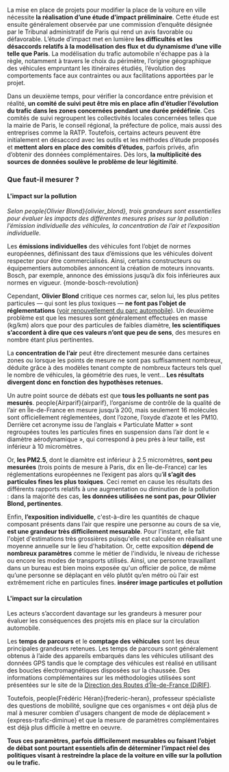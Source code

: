 La mise en place de projets pour modifier la place de la voiture en ville nécessite **la réalisation d’une étude d’impact préliminaire**. Cette étude est ensuite généralement observée par une commission d’enquête désignée par le Tribunal administratif de Paris qui rend un avis favorable ou défavorable. L’étude d’impact met en lumière **les difficultés et les désaccords relatifs à la modélisation des flux et du dynamisme d’une ville telle que Paris**. La modélisation du trafic automobile n'échappe pas à la règle, notamment à travers le choix du périmètre, l’origine géographique des véhicules empruntant les itinéraires étudiés, l’évolution des comportements face aux contraintes ou aux facilitations apportées par le projet.

Dans un deuxième temps, pour vérifier la concordance entre prévision et réalité, **un comité de suivi peut être mis en place afin d’étudier l’évolution du trafic dans les zones concernées pendant une durée prédéfinie**. Ces comités de suivi regroupent les collectivités locales concernées telles que la mairie de Paris, le conseil régional, la préfecture de police, mais aussi des entreprises comme la RATP. Toutefois, certains acteurs peuvent être initialement en désaccord avec les outils et les méthodes d’étude proposés et **mettent alors en place des comités d’études**, parfois privés, afin d’obtenir des données complémentaires. Dès lors, **la multiplicité des sources de données soulève le problème de leur légitimité**.

### Que faut-il mesurer ?

#### L'impact sur la pollution

*Selon people{Olivier Blond}{olivier_blond}, trois grandeurs sont essentielles pour évaluer les impacts des différentes mesures prises sur la pollution : l’émission individuelle des véhicules, la concentration de l’air et l’exposition individuelle.*

Les **émissions individuelles** des véhicules font l’objet de normes européennes, définissant des taux d’émissions que les véhicules doivent respecter pour être commercialisés. Ainsi, certains constructeurs ou équipementiers automobiles annoncent la création de moteurs innovants. Bosch, par exemple, annonce des émissions jusqu’à dix fois inférieures aux normes en vigueur. {monde-bosch-revolution}

Cependant, **Olivier Blond** critique ces normes car, selon lui, les plus petites particules — qui sont les plus toxiques — **ne font pas l’objet de réglementations** ([voir renouvellement du parc automobile](#vehicules-thermiques)). Un deuxième problème est que les mesures sont généralement effectuées en masse (kg/km) alors que pour des particules de faibles diamètre, **les scientifiques s’accordent à dire que ces valeurs n’ont que peu de sens**, des mesures en nombre étant plus pertinentes.

La **concentration de l’air** peut être directement mesurée dans certaines zones ou lorsque les points de mesure ne sont pas suffisamment nombreux, déduite grâce à des modèles tenant compte de nombreux facteurs tels quel le nombre de véhicules, la géométrie des rues, le vent… **Les résultats divergent donc en fonction des hypothèses retenues.**

Un autre point source de débats est que **tous les polluants ne sont pas mesurés**. people{Airparif}{airparif}, l’organisme de contrôle de la qualité de l’air en Île-de-France en mesure jusqu’à 200, mais seulement 16 molécules sont officiellement réglementées, dont l’ozone, l’oxyde d’azote et les PM10. Derrière cet acronyme issu de l’anglais « Particulate Matter » sont regroupées toutes les particules fines en suspension dans l’air dont le « diamètre aérodynamique », qui correspond à peu près à leur taille, est inférieur à 10 micromètres.

Or, **les PM2.5**, dont le diamètre est inférieur à 2.5 micromètres, **sont peu mesurées** (trois points de mesure à Paris, dix en Île-de-France) car les réglementations européennes ne l’exigent pas alors qu’**il s’agit des particules fines les plus toxiques**. Ceci remet en cause les résultats des différents rapports relatifs à une augmentation ou diminution de la pollution : dans la majorité des cas, **les données utilisées ne sont pas, pour Olivier Blond, pertinentes**.  

Enfin, **l’exposition individuelle**, c'est-à-dire les quantités de chaque composant présents dans l’air que respire une personne au cours de sa vie, **est une grandeur très difficilement mesurable**. Pour l'instant, elle fait l'objet d'estimations très grossières puisqu'elle est calculée en réalisant une moyenne annuelle sur le lieu d'habitation. Or, cette exposition **dépend de nombreux paramètres** comme le métier de l'individu, le niveau de richesse ou encore les modes de transports utilisés. Ainsi, une personne travaillant dans un bureau est bien moins exposée qu'un officier de police, de même qu’une personne se déplaçant en vélo plutôt qu’en métro où l’air est extrêmement riche en particules fines. **insérer image particules et pollution**

#### L'impact sur la circulation
Les acteurs s’accordent davantage sur les grandeurs à mesurer pour évaluer les conséquences des projets mis en place sur la circulation automobile.

Les **temps de parcours** et le **comptage des véhicules**  sont les deux principales grandeurs retenues. Les temps de parcours sont généralement obtenus à l’aide des appareils embarqués dans les véhicules utilisant des données GPS tandis que le comptage des véhicules est réalisé en utilisant des boucles électromagnétiques disposées sur la chaussée. Des informations complémentaires sur les méthodologies utilisées sont présentées sur le site de la [Direction des Routes d’Île-de-France (DiRIF)](http://www.dir.ile-de-france.developpement-durable.gouv.fr/donnees-routieres-r467.html).

Toutefois, people{Frédéric Héran}{frederic-heran}, professeur spécialiste des questions de mobilité, souligne que ces organismes « ont déjà plus de mal à mesurer combien d'usagers changent de mode de déplacement » {express-trafic-diminue} et que la mesure de paramètres complémentaires est déjà plus difficile à mettre en oeuvre.

**Tous ces paramètres, parfois difficilement mesurables ou faisant l’objet de débat sont pourtant essentiels afin de déterminer l’impact réel des politiques visant à restreindre la place de la voiture en ville sur la pollution ou le trafic.**
